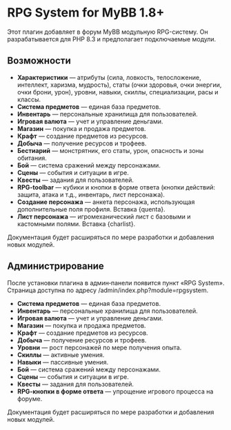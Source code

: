 # RPG System for MyBB 1.8+

Этот плагин добавляет в форум MyBB модульную RPG-систему. Он разрабатывается для PHP 8.3 и предполагает подключаемые модули.

## Возможности

- **Характеристики** — атрибуты (сила, ловкость, телосложение, интеллект,
  харизма, мудрость), статы (очки здоровья, очки энергии, очки брони, урон),
  уровни, навыки, скиллы, специализации, расы и классы.
- **Система предметов** — единая база предметов.
- **Инвентарь** — персональные хранилища для пользователей.
- **Игровая валюта** — учет и управление деньгами.
- **Магазин** — покупка и продажа предметов.
- **Крафт** — создание предметов из ресурсов.
- **Добыча** — получение ресурсов и трофеев.
- **Бестиарий** — монстрятник, его статы, урон, опасность и зоны обитания.
- **Бой** — система сражений между персонажами.
- **Сцены** — события и ситуации в игре.
- **Квесты** — задания для пользователей.
- **RPG-toolbar** — кубики и кнопки в форме ответа (кнопки действий: защита, атака и т.д., инвентарь, лист персонажа).
- **Создание персонажа** — анкета персонажа, использующая дополнительные поля профиля. Вставка {quenta}.
- **Лист персонажа** — игромеханический лист с базовыми и кастомными полями. Вставка {charlist}.

Документация будет расширяться по мере разработки и добавления новых модулей.

## Администрирование

После установки плагина в админ‑панели появится пункт «RPG System». Страница
доступна по адресу /admin/index.php?module=rpgsystem.

- **Система предметов** — единая база предметов.
- **Инвентарь** — персональные хранилища для пользователей.
- **Игровая валюта** — учет и управление деньгами.
- **Магазин** — покупка и продажа предметов.
- **Крафт** — создание предметов из ресурсов.
- **Добыча** — получение ресурсов и трофеев.
- **Уровни** — рост персонажей по мере получения опыта.
- **Скиллы** — активные умения.
- **Навыки** — пассивные умения.
- **Бой** — система сражений между персонажами.
- **Сцены** — события и ситуации в игре.
- **Квесты** — задания для пользователей.
- **RPG‑кнопки в форме ответа** — упрощение игрового процесса на форуме.

Документация будет расширяться по мере разработки и добавления новых модулей.

